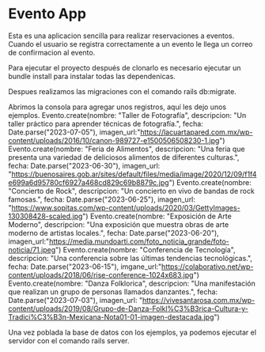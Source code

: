 # Evento App

Esta es una aplicacion sencilla para realizar reservaciones a eventos. Cuando el usuario se registra correctamente a un evento le llega un correo de confirmacion al evento.

Para ejecutar el proyecto después de clonarlo es necesario ejecutar un bundle install para instalar todas las dependenicas.

Despues realizamos las migraciones con el comando rails db:migrate.

Abrimos la consola para agregar unos registros, aquí les dejo unos ejemplos.
Evento.create(nombre: "Taller de Fotografía", descripcion: "Un taller práctico para aprender técnicas de fotografía.", fecha: Date.parse("2023-07-05"), imagen_url:"https://lacuartapared.com.mx/wp-content/uploads/2016/10/canon-989727-e1500506508230-1.jpg")
Evento.create(nombre: "Feria de Alimentos", descripcion: "Una feria que presenta una variedad de deliciosos alimentos de diferentes culturas.", fecha: Date.parse("2023-06-30"), imagen_url: "https://buenosaires.gob.ar/sites/default/files/media/image/2020/12/09/f1f4e699a6d95780cf6927a468cd829c69b8879c.jpg")
Evento.create(nombre: "Concierto de Rock", descripcion: "Un concierto en vivo de bandas de rock famosas.", fecha: Date.parse("2023-06-25"), imagen_url: "https://www.sopitas.com/wp-content/uploads/2020/03/GettyImages-130308428-scaled.jpg")
Evento.create(nombre: "Exposición de Arte Moderno", descripcion: "Una exposición que muestra obras de arte moderno de artistas locales.", fecha: Date.parse("2023-06-20"), imagen_url:"https://media.mundoarti.com/foto_noticia_grande/foto-noticia/71.jpeg")
Evento.create(nombre: "Conferencia de Tecnología", descripcion: "Una conferencia sobre las últimas tendencias tecnológicas.", fecha: Date.parse("2023-06-15"), imgane_url:"https://colaborativo.net/wp-content/uploads/2018/06/rise-conference-1024x683.jpg")
Evento.create(nombre: "Danza Folklorica", descripcion: "Una manifestación que realizan un grupo de personas llamados danzantes.", fecha: Date.parse("2023-07-03"), imagen_url: "https://vivesantarosa.com.mx/wp-content/uploads/2019/08/Grupo-de-Danza-Folkl%C3%B3rica-Cultura-y-Tradici%C3%B3n-Mexicana-Nota01-01-imagen-destacada.jpg")

Una vez poblada la base de datos con los ejemplos, ya podemos ejecutar el servidor con el comando rails server.

